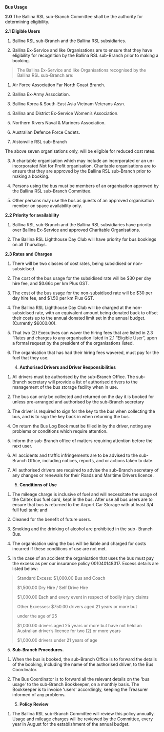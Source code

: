 **Bus Usage**

**2.0** The Ballina RSL sub-Branch Committee shall be the authority for
determining eligibility.

**2.1 Eligible Users**

1)  Ballina RSL sub-Branch and the Ballina RSL subsidiaries.

2)  Ballina Ex-Service and like Organisations are to ensure that they
    have eligibility for recognition by the Ballina RSL sub-Branch prior
    to making a booking.

> The Ballina Ex-Service and like Organisations recognised by the
> Ballina RSL sub-Branch are:

1.  Air Force Association Far North Coast Branch.

2.  Ballina Ex-Army Association.

3.  Ballina Korea & South-East Asia Vietnam Veterans Assn.

4.  Ballina and District Ex-Service Women’s Association.

5.  Northern Rivers Naval & Mariners Association.

6.  Australian Defence Force Cadets.

7.  Alstonville RSL sub-Branch

The above seven organisations only, will be eligible for reduced cost
rates.

3)  A charitable organisation which may include an incorporated or an
    un-incorporated Not for Profit organisation. Charitable
    organisations are to ensure that they are approved by the Ballina
    RSL sub-Branch prior to making a booking.

4)  Persons using the bus must be members of an organisation approved by
    the Ballina RSL sub-Branch Committee.

5)  Other persons may use the bus as guests of an approved organisation
    member on space availability only.

**2.2 Priority for availability**

1)  Ballina RSL sub-Branch and the Ballina RSL subsidiaries have
    priority over Ballina Ex-Service and approved Charitable
    Organisations.

2)  The Ballina RSL Lighthouse Day Club will have priority for bus
    bookings on all Thursdays.

**2.3 Rates and Charges**

1)  There will be two classes of cost rates, being subsidised or
    non-subsidised.

2)  The cost of the bus usage for the subsidised rate will be \$30 per
    day hire fee, and \$0.66c per km Plus GST.

3)  The cost of the bus usage for the non-subsidised rate will be \$30
    per day hire fee, and \$1.50 per km Plus GST.

4)  The Ballina RSL Lighthouse Day Club will be charged at the
    non-subsidised rate, with an equivalent amount being donated back to
    offset their costs up to the annual donated limit set in the annual
    budget. (Currently \$6000.00).

5)  That two (2) Executives can waver the hiring fees that are listed in
    2.3 “Rates and charges to any organisation listed in 2.1 “Eligible
    User”, upon a formal request by the president of the organisations
    listed.

6)  The organisation that has had their hiring fees wavered, must pay
    for the fuel that they use.

    4.  **Authorised Drivers and Driver Responsibilities**

<!-- -->

1)  All drivers must be authorised by the sub-Branch Office. The
    sub-Branch secretary will provide a list of authorised drivers to
    the management of the bus storage facility when in use.

2)  The bus can only be collected and returned on the day it is booked
    for unless pre-arranged and authorised by the sub-Branch secretary

3)  The driver is required to sign for the key to the bus when
    collecting the bus, and is to sign the key back in when returning
    the bus.

4)  On return the Bus Log Book must be filled in by the driver, noting
    any problems or conditions which require attention.

5)  Inform the sub-Branch office of matters requiring attention before
    the next user.

6)  All accidents and traffic infringements are to be advised to the
    sub-Branch Office, including notices, reports, and or actions taken
    to date.

7)  All authorised drivers are required to advise the sub-Branch
    secretary of any changes or renewals for their Roads and Maritime
    Drivers licence.

    5.  **Conditions of Use**

<!-- -->

1)  The mileage charge is inclusive of fuel and will necessitate the
    usage of the Caltex bus fuel card, kept in the bus. After use all
    bus users are to ensure that bus is returned to the Airport Car
    Storage with at least 3/4 full fuel tank; and

2)  Cleaned for the benefit of future users.

3)  Smoking and the drinking of alcohol are prohibited in the sub-
    Branch Bus.

4)  The organisation using the bus will be liable and charged for costs
    incurred if these conditions of use are not met.

5)  In the case of an accident the organisation that uses the bus must
    pay the excess as per our insurance policy 001040148317. Excess
    details are listed below:

> Standard Excess: \$1,000.00 Bus and Coach
>
> \$1,500.00 Dry Hire / Self Drive Hire
>
> \$1,000.00 Each and every event in respect of bodily injury claims
>
> Other Excesses: \$750.00 drivers aged 21 years or more but
>
> under the age of 25
>
> \$1,000.00 drivers aged 25 years or more but have not held an
> Australian driver’s licence for two (2) or more years
>
> \$1,000.00 drivers under 21 years of age

5.  **Sub-Branch Procedures.**

<!-- -->

1)  When the bus is booked, the sub-Branch Office is to forward the
    details of the booking, including the name of the authorised driver,
    to the Bus Coordinator.

2)  The Bus Coordinator is to forward all the relevant details on the
    'bus usage' to the sub-Branch Bookkeeper, on a monthly basis. The
    Bookkeeper is to invoice 'users' accordingly, keeping the Treasurer
    informed of any problems.

    5.  **Policy Review**

<!-- -->

1)  The Ballina RSL sub-Branch Committee will review this policy
    annually. Usage and mileage charges will be reviewed by the
    Committee, every year in August for the establishment of the annual
    budget.
